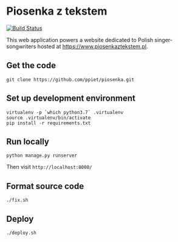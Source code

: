 # Piosenka z tekstem

[![Build Status](https://travis-ci.org/ppiet/piosenka.svg?branch=master)](https://travis-ci.org/ppiet/piosenka)

This web application powers a website dedicated to Polish singer-songwriters
hosted at https://www.piosenkaztekstem.pl.

## Get the code

```
git clone https://github.com/ppiet/piosenka.git
```

## Set up development environment

```
virtualenv -p `which python3.7` .virtualenv
source .virtualenv/bin/activate
pip install -r requirements.txt
```

## Run locally

```
python manage.py runserver
```

Then visit `http://localhost:8000/`


## Format source code

```
./fix.sh
```

## Deploy

```
./deploy.sh
```
